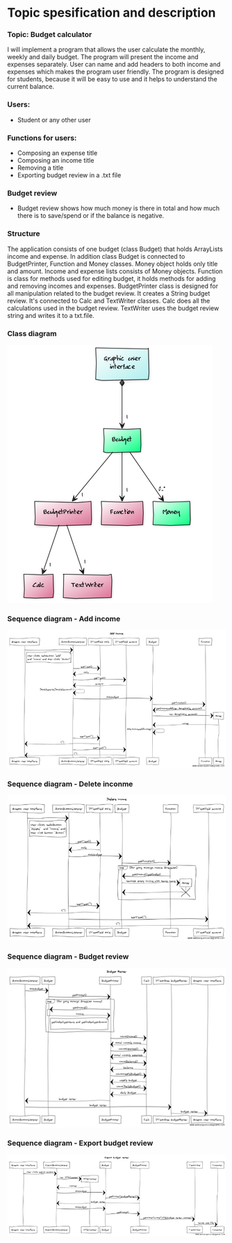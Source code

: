 # Topic spesification and description

### Topic: Budget calculator

I will implement a program that allows the user calculate the monthly, weekly and daily budget. The program will present the income and expenses separately. User can name and add headers to both income and expenses which makes the program user friendly. The program is designed for students, because it will be easy to use and it helps to understand the current balance.

### Users:

- Student or any other user

### Functions for users:

- Composing an expense title
- Composing an income title
- Removing a title
- Exporting budget review in a .txt file

### Budget review

- Budget review shows how much money is there in total and how much there is to save/spend or if the balance is negative.


### Structure

The application consists of one budget (class Budget) that holds ArrayLists income and expense. In addition class Budget is connected to BudgetPrinter, Function and Money classes. Money object holds only title and amount. Income and expense lists consists of Money objects. Function is class for methods used for editing budget, it holds methods for adding and removing incomes and expenses. BudgetPrinter class is designed for all manipulation related to the budget review. It creates a String budget review. It's connected to Calc and TextWriter classes. Calc does all the calculations used in the budget review. TextWriter uses the budget review string and writes it to a txt.file.

### Class diagram

![Class diagram](/documentation/ClassDiagram.png)

### Sequence diagram - Add income

![Sequence diagram](/documentation/sequenceDiagramAddIncome.png)

### Sequence diagram - Delete inconme

![Sequence diagram](/documentation/sequenceDiagramDeleteIncome.png)

### Sequence diagram - Budget review

![Sequence diagram](/documentation/sequenceDiagramBudgetReview.png)

### Sequence diagram - Export budget review

![Sequence diagram](/documentation/sequenceDiagramExportBudgetReview.png)
